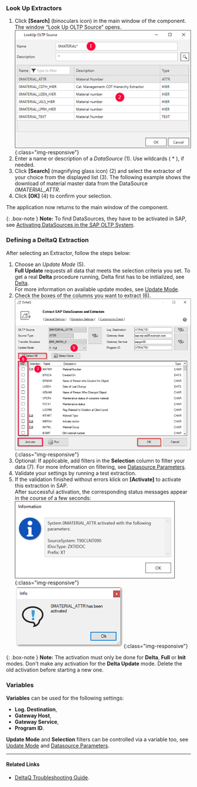 ### Look Up Extractors

1. Click **[Search]** (binoculars icon) in the main window of the component. The window “Look Up OLTP Source” opens.
![search-ds-mat-attr](/img/content/search-ds-mat-attr2.png){:class="img-responsive"}
2. Enter a name or description of a *DataSource* (1). Use wildcards ( * ), if needed.
3. Click **[Search]** (magnifying glass icon) (2) and select the extractor of your choice from the displayed list (3).
The following example shows the download of material master data from the DataSource *0MATERIAL_ATTR*.
4. Click **[OK]** (4) to confirm your selection.

The application now returns to the main window of the component.

{: .box-note }
**Note:** To find DataSources, they have to be activated in SAP, see [Activating DataSources in the SAP OLTP System](https://kb.theobald-software.com/sap/activating-datasource-in-the-SAP-OLTP-System).

### Defining a DeltaQ Extraction

After selecting an Extractor, follow the steps below:

1. Choose an *Update Mode* (5).<br>
**Full Update** requests all data that meets the selection criteria you set. To get a real **Delta** procedure running, Delta first has to be initialized, see [Delta](./datasource-delta).<br>
For more information on available update modes, see [Update Mode](./update-mode).
2. Check the boxes of the columns you want to extract (6).<br>
![Deltaq-Define-Data-Source-Filled](/img/content/Deltaq-Define-Data-Source-Filled.png){:class="img-responsive"}
3. Optional: If applicable, add filters in the **Selection** column to filter your data (7).
For more information on filtering, see [Datasource Parameters](./datasource-parameters).
4. Validate your settings by running a test extraction.
5. If the validation finished without errors klick on **[Activate]** to activate this extraction in SAP.<br> 
After successful activation, the corresponding status messages appear in the course of a few seconds:<br>
![Deltaq-System-Parameters-Info](/img/content/Deltaq-System-Parameters-Info.png){:class="img-responsive"}<br>
![Deltaq-Generation-Successfull-Info](/img/content/Deltaq-Generation-Successfull-Info.png){:class="img-responsive"}

{: .box-note } 
**Note:** The activation must only be done for **Delta**, **Full** or **Init** modes.
Don't make any activation for the **Delta Update** mode. 
Delete the old activation before starting a new one.


### Variables

**Variables** can be used for the following settings:
* **Log. Destination**, 
* **Gateway Host**,
* **Gateway Service**,
* **Program ID**. 

**Update Mode** and **Selection** filters can be controlled via a variable too, see [Update Mode](./update-mode) and [Datasource Parameters](./datasource-parameters).

*****
#### Related Links
- [DeltaQ Troubleshooting Guide](https://support.theobald-software.com/helpdesk/KB/View/14424-deltaq-troubleshooting-guide). 
